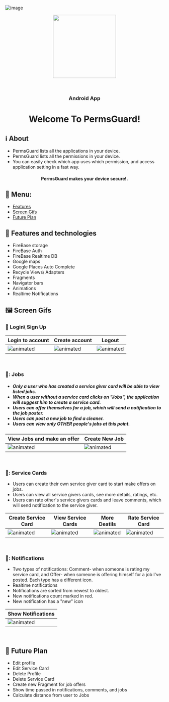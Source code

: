 <span align="center">![image](https://user-images.githubusercontent.com/61757368/216605882-8d1f7ca8-3e22-439e-b324-f3c19a0e41fd.png)</span>
<p align="center">
    <img width="200" src="[https://user-images.githubusercontent.com/61757368/216605882-8d1f7ca8-3e22-439e-b324-f3c19a0e41fd.png)](https://user-images.githubusercontent.com/61757368/216605882-8d1f7ca8-3e22-439e-b324-f3c19a0e41fd.png)">
</p>
<br/>
<h3 align="center">Android App</h3>
<h1 align="center">Welcome To PermsGuard!</h1>


## :information_source: About 
- PermsGuard lists all the applications in your device.
- PermsGuard lists all the permissions in your device.
- You can easily check which app uses which permission, and access application setting in a fast way.
<h4 align="center">
PermsGuard makes your device secure!. 
</h4> 
  
## :link: Menu:

- [Features](https://github.com/kerenrachev/WeClean_Android/blob/master/README.md#framed_picture-features-and-technologies)</br>
- [Screen Gifs](https://github.com/kerenrachev/WeClean_Android/blob/master/README.md#iphone-screen-gifs)</br>
- [Future Plan](https://github.com/kerenrachev/WeClean_Android/blob/master/README.md#pencil-future-plan)</br>


## :space_invader: Features and technologies
- FireBase storage
- FireBase Auth
- FireBase Realtime DB
- Google maps
- Google Places Auto Complete
- Recycle Views\ Adapters
- Fragments
- Navigator bars
- Animations
- Realtime Notifications

## :framed_picture: Screen Gifs

### :iphone: Login\ Sign Up
|Login to account|Create account|Logout|
|--|--|--|
|<img src="https://media.giphy.com/media/NwaYMQdhULhU7BCc2A/giphy.gif" alt="animated"/>|<img src="https://media.giphy.com/media/tCIQSofpyNMwA5swNf/giphy.gif" alt="animated"/>|<img src="https://media.giphy.com/media/4B0tR1Skn7JHW1Ir4W/giphy.gif" alt="animated"/>|

</br>

### 👔: Jobs
<h5>

 - Only a user who has created a service giver card will be able to view listed jobs.
 - When a user without a service card clicks on "Jobs", the application will suggest him to create a service card.
 - Users can offer themselves for a job, which will send a notification to the job poster.
 - Users can post a new job to find a cleaner.
 - Users can view only OTHER people's jobs at this point.</h5>

|View Jobs and make an offer|Create New Job|
|--|--|
|<img src="https://media.giphy.com/media/JS7mhYEFoRnbB7jWAZ/giphy.gif" alt="animated"/>|<img src="https://media.giphy.com/media/ON3Blh5pjz37Fv3K63/giphy.gif" alt="animated"/>|

</br>

### 📇: Service Cards

 - Users can create their own service giver card to start make offers on jobs.
 - Users can view all service givers cards, see more details, ratings, etc.
 - Users can rate other's service givers cards and leave comments, which will send notification to the service giver.</h5>

|Create Service Card|View Service Cards|More Deatils|Rate Service Card|
|--|--|--|--|
|<img src="https://media.giphy.com/media/XVPoUNEsqmtDgX7ebV/giphy.gif" alt="animated"/>|<img src="https://media.giphy.com/media/3KttrfQb9tfbuqnIdg/giphy.gif" alt="animated"/>|<img src="https://media.giphy.com/media/69xbRl38qMYWRkKJEZ/giphy.gif" alt="animated"/>|<img src="https://media.giphy.com/media/ddaFKn22Z7c2BhSSRc/giphy.gif" alt="animated"/>|

</br>

### 🔔: Notifications

 - Two types of notifications: Comment- when someone is rating my service card, and Offer- when someone is offering himself for a job I've posted. Each type has a different icon.
 - Realtime notifications
 - Notifications are sorted from newest to oldest.
 - New notifications count marked in red.
 - New notification has a "new" icon</h5>

|Show Notifications|
|--|
|<img src="https://media.giphy.com/media/2aupQURcCNADCKN9zw/giphy.gif" alt="animated"/>|

</br>



## :pencil: Future Plan 
- Edit profile
- Edit Service Card
- Delete Profile
- Delete Service Card
- Create new Fragment for job offers
- Show time passed in notifications, comments, and jobs
- Calculate distance from user to Jobs



